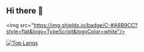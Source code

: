 ## Hi there 👋

<img src="https://img.shields.io/badge/C-#A8B9CC?style=flat&logo=TypeScript&logoColor=white"/>

[![Top Langs](https://github-readme-stats.vercel.app/api/top-langs/?username=reasonj11&layout=compact)](https://github.com/reasonj11/github-readme-stats)
